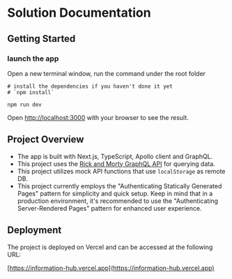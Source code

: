 # Solution Documentation

## Getting Started

### launch the app

Open a new terminal window, run the command under the root folder

```
# install the dependencies if you haven't done it yet
# `npm install`

npm run dev
```

Open [http://localhost:3000](http://localhost:3000) with your browser to see the result.

## Project Overview

- The app is built with Next.js, TypeScript, Apollo client and GraphQL.
- This project uses the [Rick and Morty GraphQL API](https://rickandmortyapi.com/documentation/#graphql) for querying data.
- This project utilizes mock API functions that use `localStorage` as remote DB.
- This project currently employs the "Authenticating Statically Generated Pages" pattern for simplicity and quick setup. Keep in mind that in a production environment, it's recommended to use the "Authenticating Server-Rendered Pages" pattern for enhanced user experience.

## Deployment

The project is deployed on Vercel and can be accessed at the following URL:

[https://information-hub.vercel.app](https://information-hub.vercel.app)
